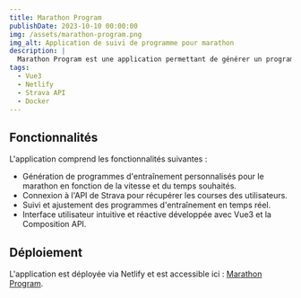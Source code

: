 ```yaml
---
title: Marathon Program
publishDate: 2023-10-10 00:00:00
img: /assets/marathon-program.png
img_alt: Application de suivi de programme pour marathon
description: |
  Marathon Program est une application permettant de générer un programme d'entraînement pour un marathon en fonction de la vitesse et du temps souhaités. L'application est connectée à l'API de Strava pour récupérer les courses des utilisateurs. Déployée via Netlify, elle offre une interface intuitive pour suivre et ajuster les programmes d'entraînement.
tags:
  - Vue3
  - Netlify
  - Strava API
  - Docker
---
```


## Fonctionnalités

L'application comprend les fonctionnalités suivantes :
- Génération de programmes d'entraînement personnalisés pour le marathon en fonction de la vitesse et du temps souhaités.
- Connexion à l'API de Strava pour récupérer les courses des utilisateurs.
- Suivi et ajustement des programmes d'entraînement en temps réel.
- Interface utilisateur intuitive et réactive développée avec Vue3 et la Composition API.

## Déploiement

L'application est déployée via Netlify et est accessible ici : [Marathon Program](https://marathon-program.netlify.app).
